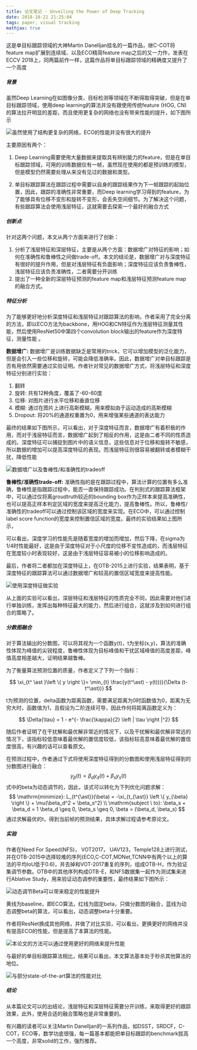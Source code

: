 ```yaml
---
title: 论文笔记 - Unveiling the Power of Deep Tracking
date: 2018-10-21 21:25:04
tags: paper, visual tracking
mathjax: true
---
```


这是单目标跟踪领域的大神Martin Danelljan挂名的一篇作品，继C-COT将feature map扩展到连续域、以及ECO精简feature map之后的又一力作，发表在ECCV 2018上，同两篇前作一样，这篇作品将单目标跟踪领域的精确度又提升了一个高度

<!--more-->

##### 背景

虽然Deep Learning在如图像分类，目标检测等领域在不断得取得突破，但是在单目标跟踪领域，使用deep learning的算法并没有跟使用传统feature (HOG, CN)的算法拉开明显的差距，而且使用更复杂的网络也没有带来性能的提升，如下图所示

![虽然使用了结构更复杂的网络，ECO的性能并没有很大的提升](/images/UPDT/background.png)

主要原因有两个：

1. Deep Learning需要使用大量数据来提取具有辨别能力的feature，但是在单目标跟踪领域，可用的训练数据仅有一帧，虽然现在使用的都是预训练的模型，但是模型仍然需要处理从来没有见过的数据和类型。

2. 单目标跟踪算法在跟踪过程中需要以自身的跟踪结果作为下一帧跟踪的起始位置，因此，跟踪的准确性非常重要，而Deep learning学习得到的feature，为了能够具有位移不变形和旋转不变形，会丢失空间细节。为了解决这个问题，有些跟踪算法会使用浅层特征，这就需要去探索一个最好的融合方式

##### 创新点

针对这两个问题，本文从两个方面来进行了创新：

1. 分析了浅层特征和深层特征，主要是从两个方面：数据增广对特征的影响；如何在准确性和鲁棒性之间做trade-off。本文的结论是，数据增广对与深度特征有很好的提升作用，但是对浅层特征有负面影响；深度特征应该负责鲁棒性，浅层特征应该负责准确性，二者需要分开训练
2. 提出了一种全新的深层特征预测的feature map和浅层特征预测feature map的融合方式。

##### 特征分析

为了能够更好地分析深度特征和浅层特征对跟踪算法的影响，作者采用了完全分离的方法，即以ECO方法为backbone，用HOG和CN特征作为浅层特征测量其性能，然后使用ResNet50中第四个convolution block输出的feature作为深度特征，测量性能 。

**数据增广:** 数据增广是训练数据缺乏是常用的trick，它可以增加模型的泛化能力，但是会引入一些位移和旋转，可能会降低准确率。因此，数据增广对单目标跟踪是否有用依然需要通过实验证明。作者针对常见的数据增广方式，将浅层特征和深度特征分别进行实验：
1. 翻转
2. 旋转: 共有12种角度，覆盖了-60-60度
3. 位移: 对图片进行水平位移和垂直位移
4. 模糊: 通过在图片上进行高斯模糊，用来模拟由于运动造成的高斯模糊
5. Dropout: 将20%的通道权重置为0，用来增强某些通道的表达能力

最终的结果如下图所示，可以看出，对于深度特征而言，数据增广有着积极的作用，而对于浅层特征而言，数据增广起到了相反的作用，这是由二者不同的性质造成的。深度特征可以捕捉到图片中的语义信息，这些信息对于位移和旋转不敏感，所以数据的增加可以提高深度特征的表现。而浅层特征则很容易被翻转或者模糊干扰，降低性能

![数据增广以及鲁棒性/和准确性的tradeoff](/images/UPDT/augmentation-tradeoff.png)

**鲁棒性/准确性trade-off:** 准确性指的是在跟踪过程中，算法计算的位置有多么准确，鲁棒性是指跟踪过程中，能否一直保持跟踪成功。在判别式的跟踪算法框架中，可以通过仅将离groudtruth较近的bounding box作为正样本来提高准确性，也可以提高正样本判定区域的宽度来提高泛化能力，提高鲁棒性。所以，鲁棒性/准确性的tradeoff可以通过控制该区域的宽度来实现。在ECO中，可以通过控制label score function的宽度来控制置信区域的宽度。最终的实验结果如上图所示，

可以看出，深度学习的性能先是随着宽度的增加而增加，然后下降，在sigma为1/4时性能最好，这是由于深度特征对于小尺度的位移不变性造成的，而浅层特征在宽度较小时表现较好，这是由于浅层特征容易被小的位移影响造成的。

最后，作者将二者都加在深度特征上，在OTB-2015上进行实验，结果表明，基于深度特征的跟踪算法可以通过数据增广和较高的置信区域宽度来提高性能。

![使用深度特征做实验](/images/UPDT/deep-experiment.png)

从上面的实验可以看出，深层特征和浅层特征的性质完全不同，因此需要对他们进行单独训练，发挥出每种特征最大的能力，然后进行组合，这就涉及到如何进行组合的策略了。


##### 分数图融合

对于算法输出的分数图，可以将其视为一个函数y(t)，t为坐标(x,y)，算法的准确性体现为峰值的尖锐程度，鲁棒性体现为目标峰值和干扰区域峰值的高度差距，峰值高度相差越大，证明结果越鲁棒。

为了衡量算法预测位置的质量，作者定义了下列一个指标：

$$
\xi_{t^ \ast }\left \{ y \right \}= \min_{t} \frac{y(t^\ast) - y(t)))}{\Delta (t-t^\ast))}
$$

t为预测的位置，delta函数为距离函数，需要满足距离为0时函数值为0，距离为无穷大时，函数值为1，且假设为二阶连续可导，因此作何将距离函数定义为：

$$
\Delta{\tau} = 1 - e^{- \frac{\kappa}{2} \left | \tau \right |^2}
$$

随后作者证明了在干扰解和最优解非常近的情况下，以及干扰解和最优解非常远的情况下，该指标较低意味着最优解的置信度较低，该指标较高意味着最优解的置信度很高，有兴趣的话可以查看原文。

在预测过程中，作者通过下式将使用深度特征得到的分数图和使用浅层特征得到的分数图进行融合：
$$
y_{\beta}(t) = \beta_d y_d(t) + \beta_{s} y_s(t)
$$
式中的beta为动态调节的，因此，该式可以转化为下列优化问题求解：
$$
\mathrm{minimize}: L_{t^{\ast}}(\beta) = -\xi_{t_{\ast}} \left \{ y_{\beta} \right \} + \mu(\beta_d^2 + \beta_s^2) \\
\mathrm{subject \ to}: \beta_s + \beta_d = 1 \beta_d \geq 0, \beta_s \geq 0, \beta = (\beta_d, \beta_s)
$$
通过求解最优的t，得到当前帧的预测结果，具体求解过程请参考原论文。

##### 实验

作者在Need For Speed(NFS)， VOT2017， UAV123，Temple128上进行测试，并在OTB-2015中选择较难的序列(ECO,C-COT,MDNet,TCNN中有两个以上的算法的平均IoU低于0.6)，并去掉和VOT-2017重复的序列，组成OTB-H，作为验证集调节参数。OTB中的其他序列构成OTB-E，和NFS数据集一起作为测试集来进行Ablative Study，用来验证动态调参的重要性，最终结果如下图所示：

![动态调节Beta可以带来稳定的性能提升](/images/UPDT/beta-experiment.png)

黄线为baseline，即ECO算法，红线为固定beta，只做分数图的融合，蓝线为动态调整beta的算法，可以看出，动态调整beta十分重要。

作者将ResNet换成其他网络，并做了对比实验，可以看出，更换更好的网络并没有提高ECO的性能，但是提高了本算法的性能。

![本论文的方法可以通过使用更好的网络来提升性能](/images/UPDT/different-net.png)

与最好的单目标跟踪算法相比，结果可以看出，本文算法基本处于秒杀其他算法的地位。

![与部分state-of-the-art算法的性能对比](/images/UPDT/state-of-the-art.png)

##### 结论

从本篇论文可以的出结论，浅层特征和深层特征需要分开训练，来取得更好的跟踪效果，此外，使用合适的融合策略也是非常重要的。

有兴趣的读者可以关注Martin Danelljan的一系列作品，如DSST，SRDCF，C-COT，ECO等，数学功底很强，每一篇基本都能把单目标跟踪的benchmark拔高一个高度，非常solid的工作，强烈推荐。

